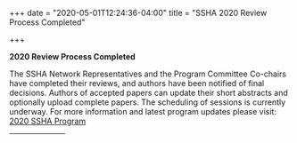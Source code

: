 +++
date = "2020-05-01T12:24:36-04:00"
title = "SSHA 2020 Review Process Completed"

+++

**2020 Review Process Completed**

The SSHA Network Representatives and the Program Committee Co-chairs have completed their reviews, and authors have been notified of final decisions. Authors of accepted papers can update their short abstracts and optionally upload complete papers. The scheduling of sessions is currently underway. For more information and latest program updates please visit: <a href="http://ssha2020.ssha.org/" target="_blank">2020 SSHA Program</a>
<br /><hr width="100">
